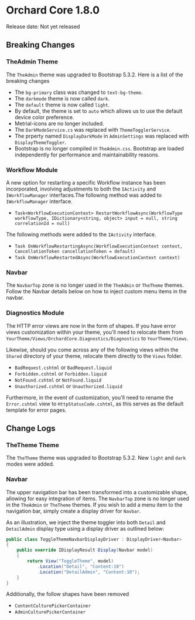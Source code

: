# Orchard Core 1.8.0

Release date: Not yet released

## Breaking Changes

### TheAdmin Theme

The `TheAdmin` theme was upgraded to Bootstrap 5.3.2. Here is a list of the breaking changes

 - The `bg-primary` class was changed to `text-bg-theme`.
 - The `darkmode` theme is now called `dark`.
 - The `default` theme is now called `light`.
 - By default, the theme is set to `auto` which allows us to use the default device color preference.
 - Metrial-icons are no longer included.
 - The `DarkModeService.cs` was replaced with `ThemeTogglerService`.
 - The prperty named `DisplayDarkMode` in `AdminSettings` was replaced with `DisplayThemeToggler`.
 - Bootstrap is no longer compiled in `TheAdmin.css`. Bootstrap are loaded independently for performance and maintainability reasons.

### Workflow Module

A new option for restarting a specific Workflow instance has been incorporated, involving adjustments to both the `IActivity` and `IWorkflowManager` interfaces.The following method was added to `IWorkflowManager` interface.

 - `Task<WorkflowExecutionContext> RestartWorkflowAsync(WorkflowType workflowType, IDictionary<string, object> input = null, string correlationId = null)`
 
 The following methods were added to the `IActivity` interface.

 - `Task OnWorkflowRestartingAsync(WorkflowExecutionContext context, CancellationToken cancellationToken = default)`
 - `Task OnWorkflowRestartedAsync(WorkflowExecutionContext context)`

 ### Navbar

 The `NavbarTop` zone is no longer used in the `TheAdmin` or `TheTheme` themes. Follow the Navbar details below on how to inject custom menu items in the navbar.

### Diagnostics Module

The HTTP error views are now in the form of shapes. If you have error views customization within your theme, you'll need to relocate them from `YourTheme/Views/OrchardCore.Diagnostics/Diagnostics` to `YourTheme/Views`. 

Likewise, should you come across any of the following views within the `Shared` directory of your theme, relocate them directly to the `Views` folder.

 - `BadRequest.cshtml` or `BadRequest.liquid`
 - `Forbidden.cshtml` or `Forbidden.liquid`
 - `NotFound.cshtml` or `NotFound.liquid`
 - `Unauthorized.cshtml` or `Unauthorized.liquid`

Furthermore, in the event of customization, you'll need to rename the `Error.cshtml` view to `HttpStatusCode.cshtml`, as this serves as the default template for error pages.

## Change Logs

### TheTheme Theme

The `TheTheme` theme was upgraded to Bootstrap 5.3.2. New `light` and `dark` modes were added.

### Navbar

The upper navigation bar has been transformed into a customizable shape, allowing for easy integration of items. The `NavbarTop` zone is no longer used in the `TheAdmin` or `TheTheme` themes. If you wish to add a menu item to the navigation bar, simply create a display driver for `Navbar`. 

As an illustration, we inject the theme toggler into both `Detail` and `DetailAdmin` display type using a display driver as outlined below:

```csharp
public class ToggleThemeNavbarDisplayDriver : DisplayDriver<Navbar>
{
    public override IDisplayResult Display(Navbar model)
    {
        return View("ToggleTheme", model)
            .Location("Detail", "Content:10")
            .Location("DetailAdmin", "Content:10");
    }
}
```

 Additionally, the follow shapes have been removed
 - `ContentCulturePickerContainer`
 - `AdminCulturePickerContainer`
